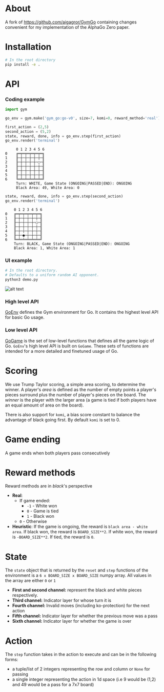 # About
A fork of https://github.com/aigagror/GymGo containing changes convenient for my implementation of the AlphaGo Zero paper. 

# Installation
```bash
# In the root directory
pip install -e .
```

# API

### Coding example
```python
import gym

go_env = gym.make('gym_go:go-v0', size=7, komi=0, reward_method='real')

first_action = (2,5)
second_action = (5,2)
state, reward, done, info = go_env.step(first_action)
go_env.render('terminal')
```

```
     0 1 2 3 4 5 6 
0    ╔═╤═╤═╤═╤═╤═╗
1    ╟─┼─┼─┼─┼─┼─╢
2    ╟─┼─┼─┼─┼─○─╢
3    ╟─┼─┼─┼─┼─┼─╢
4    ╟─┼─┼─┼─┼─┼─╢
5    ╟─┼─┼─┼─┼─┼─╢
6    ╚═╧═╧═╧═╧═╧═╝
     Turn: WHITE, Game State (ONGOING|PASSED|END): ONGOING
     Black Area: 49, White Area: 0
```

```python
state, reward, done, info = go_env.step(second_action)
go_env.render('terminal')
```

```
	0 1 2 3 4 5 6 
0	╔═╤═╤═╤═╤═╤═╗
1	╟─┼─┼─┼─┼─┼─╢
2	╟─┼─┼─┼─┼─○─╢
3	╟─┼─┼─┼─┼─┼─╢
4	╟─┼─┼─┼─┼─┼─╢
5	╟─┼─●─┼─┼─┼─╢
6	╚═╧═╧═╧═╧═╧═╝
	Turn: BLACK, Game State (ONGOING|PASSED|END): ONGOING
	Black Area: 1, White Area: 1
```

### UI example
```bash
# In the root directory.
# Defaults to a uniform random AI opponent.
python3 demo.py
```
![alt text](screenshots/human_ui.png)

### High level API
[GoEnv](gym_go/envs/go_env.py) defines the Gym environment for Go. 
It contains the highest level API for basic Go usage.  

### Low level API
[GoGame](gym_go/gogame.py) is the set of low-level functions that defines all the game logic of Go.
`GoEnv`'s high level API is built on `GoGame`.
These sets of functions are intended for a more detailed and finetuned 
usage of Go.

# Scoring
We use Trump Taylor scoring, a simple area scoring, to determine the winner. A player's _area_ is defined as the number of empty points a 
player's pieces surround plus the number of player's pieces on the board. The _winner_ is the player with the larger 
area (a game is tied if both players have an equal amount of area on the board).

There is also support for `komi`, a bias score constant to balance the advantage of black going first. 
By default `komi` is set to 0.

# Game ending
A game ends when both players pass consecutively

# Reward methods
Reward methods are in _black_'s perspective
* **Real**:
  * If game ended:
    * `-1` - White won
    * `0` - Game is tied
    * `1` - Black won
  * `0` - Otherwise
* **Heuristic**: If the game is ongoing, the reward is `black area - white area`. 
If black won, the reward is `BOARD_SIZE**2`. 
If white won, the reward is `-BOARD_SIZE**2`.
If tied, the reward is `0`.

# State
The `state` object that is returned by the `reset` and `step` functions of the environment is a 
`6 x BOARD_SIZE x BOARD_SIZE` numpy array. All values in the array are either `0` or `1` 
* **First and second channel:** represent the black and white pieces respectively.
* **Third channel:** Indicator layer for whose turn it is 
* **Fourth channel:** Invalid moves (including ko-protection) for the next action
* **Fifth channel:** Indicator layer for whether the previous move was a pass
* **Sixth channel:** Indicator layer for whether the game is over

# Action
The `step` function takes in the action to execute and can be in the following forms:
* a tuple/list of 2 integers representing the row and column or `None` for passing
* a single integer representing the action in 1d space (i.e 9 would be (1,2) and 49 would be a pass for a 7x7 board)
